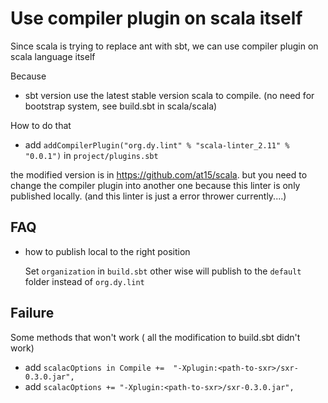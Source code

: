 # Use compiler plugin on scala itself

Since scala is trying to replace ant with sbt, we can use compiler plugin on scala language itself

Because

- sbt version use the latest stable version scala to compile. (no need for bootstrap system, see build.sbt in scala/scala)

How to do that 

- add `addCompilerPlugin("org.dy.lint" % "scala-linter_2.11" % "0.0.1")` in `project/plugins.sbt`

the modified version is in https://github.com/at15/scala. but you need to change the compiler plugin into another one because 
this linter is only published locally. (and this linter is just a error thrower currently....)

## FAQ

- how to publish local to the right position 
  
  Set `organization` in `build.sbt` other wise will publish to the `default` folder instead of `org.dy.lint`
 
## Failure
   
Some methods that won't work ( all the modification to build.sbt didn't work)

- add `scalacOptions in Compile +=  "-Xplugin:<path-to-sxr>/sxr-0.3.0.jar",`
- add `scalacOptions += "-Xplugin:<path-to-sxr>/sxr-0.3.0.jar",`
